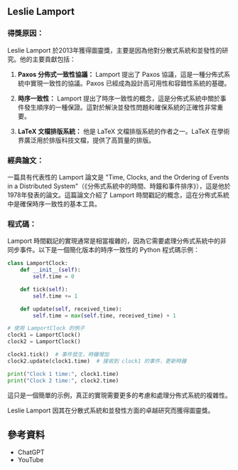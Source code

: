 
## Leslie Lamport

### 得獎原因：

Leslie Lamport 於2013年獲得圖靈獎，主要是因為他對分散式系統和並發性的研究。他的主要貢獻包括：

1. **Paxos 分佈式一致性協議：** Lamport 提出了 Paxos 協議，這是一種分佈式系統中實現一致性的協議。Paxos 已經成為設計高可用性和容錯性系統的基礎。

2. **時序一致性：** Lamport 提出了時序一致性的概念，這是分佈式系統中關於事件發生順序的一種保證。這對於解決並發性問題和確保系統的正確性非常重要。

3. **LaTeX 文檔排版系統：** 他是 LaTeX 文檔排版系統的作者之一。LaTeX 在學術界廣泛用於排版科技文檔，提供了高質量的排版。

### 經典論文：

一篇具有代表性的 Lamport 論文是 "Time, Clocks, and the Ordering of Events in a Distributed System"（《分佈式系統中的時間、時鐘和事件排序》），這是他於1978年發表的論文。這篇論文介紹了 Lamport 時間戳記的概念，這在分佈式系統中是確保時序一致性的基本工具。

### 程式碼：

Lamport 時間戳記的實現通常是相當複雜的，因為它需要處理分佈式系統中的非同步事件。以下是一個簡化版本的時序一致性的 Python 程式碼示例：

```python
class LamportClock:
    def __init__(self):
        self.time = 0

    def tick(self):
        self.time += 1

    def update(self, received_time):
        self.time = max(self.time, received_time) + 1

# 使用 LamportClock 的例子
clock1 = LamportClock()
clock2 = LamportClock()

clock1.tick()  # 事件發生，時鐘增加
clock2.update(clock1.time)  # 接收到 clock1 的事件，更新時鐘

print("Clock 1 time:", clock1.time)
print("Clock 2 time:", clock2.time)
```

這只是一個簡單的示例，真正的實現需要更多的考慮和處理分佈式系統的複雜性。

Leslie Lamport 因其在分散式系統和並發性方面的卓越研究而獲得圖靈獎。

## 參考資料
* ChatGPT
* YouTube
